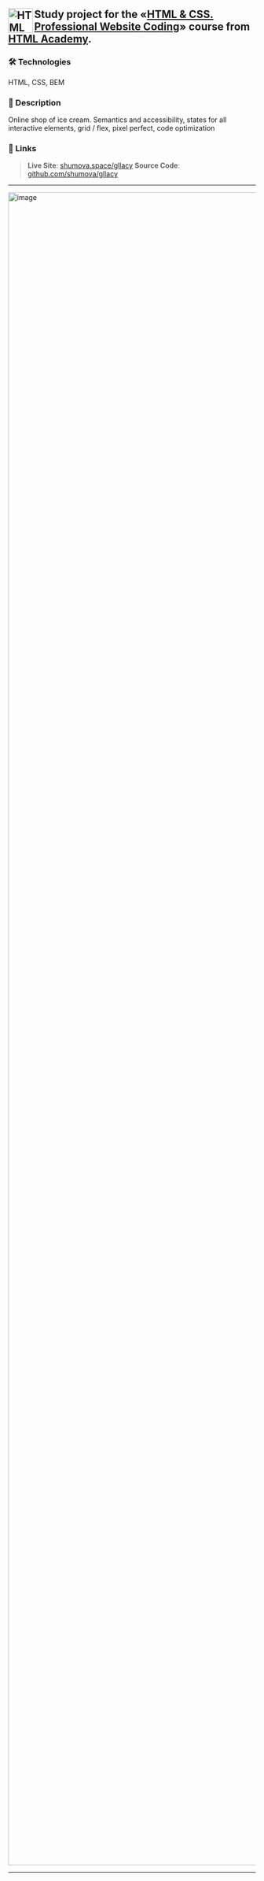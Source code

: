 <img align="left" width="50" height="50" alt="HTML Academy" src="https://up.htmlacademy.ru/static/img/intensive/htmlcss/logo-for-github-2.png"> Study project for the «[HTML & CSS. Professional Website Coding](https://assets.htmlacademy.ru/certificates/intensive/197/1522579.pdf)» course from [HTML Academy](https://htmlacademy.ru).
-

### 🛠️ Technologies
HTML, CSS, BEM

### 📝 Description
Online shop of ice cream. Semantics and accessibility, states for all interactive elements, grid / flex, pixel perfect, code optimization

### 🔗 Links
> **Live Site**: [shumova.space/gllacy](https://shumova.space/gllacy/)
> **Source Code**: [github.com/shumova/gllacy](https://github.com/shumova/gllacy) 
> 

---

<img width="5400" height="3400" alt="image" src="https://github.com/user-attachments/assets/7d5400ed-c017-4263-ad0b-1bae8d7312c2" />

---
